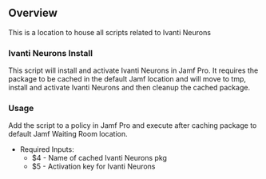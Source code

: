 ## Overview
This is a location to house all scripts related to Ivanti Neurons

### Ivanti Neurons Install
This script will install and activate Ivanti Neurons in Jamf Pro. It requires the package to be cached in the default Jamf location and will move to tmp, install and activate Ivanti Neurons and then cleanup the cached package.

### Usage
Add the script to a policy in Jamf Pro and execute after caching package to default Jamf Waiting Room location.
- Required Inputs:
  - $4 - Name of cached Ivanti Neurons pkg
  - $5 - Activation key for Ivanti Neurons
